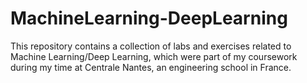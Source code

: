 # MachineLearning-DeepLearning
This repository contains a collection of labs and exercises related to Machine Learning/Deep Learning, which were part of my coursework during my time at Centrale Nantes, an engineering school in France.
